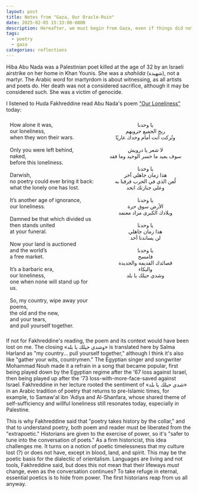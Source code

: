 ```yaml
---
layout: post
title: Notes from "Gaza, Our Oracle-Ruin"
date: 2025-02-05 15:33:00-0800
description: Hereafter, we must begin from Gaza, even if things did not begin there.
tags:
  - poetry
  - gaza
categories: reflections
---
```

Hiba Abu Nada was a Palestinian poet killed at the age of 32 by an Israeli airstrike on her home in Khan Younis. She was a *shahiida* (شهيدة), not a martyr. The Arabic word for martyrdom is about witnessing, as all artists and poets do. Her death was not a considered sacrifice, although it may be considered such. She was a victim of genocide.

I listened to Huda Fakhreddine read Abu Nada's poem ["Our Loneliness"](https://arablit.org/2023/12/04/our-loneliness-a-poem-by-hiba-abu-nada/) today:
<div style="display: flex; justify-content: space-between;">
<div style="flex: 1; padding: 10px;">
How alone it was,<br>
our loneliness,<br>
when they won their wars.<br><br>
Only you were left behind,<br>
naked,<br>
before this loneliness.<br><br>
Darwish,<br>
no poetry could ever bring it back:<br>
what the lonely one has lost.<br><br>
It’s another age of ignorance,<br>
our loneliness.<br><br>
Damned be that which divided us<br>
then stands united<br>
at your funeral.<br><br>
Now your land is auctioned<br>
and the world’s<br>
a free market.<br><br>
It’s a barbaric era,<br>
our loneliness,<br>
one when none will stand up for us.<br><br>
So, my country, wipe away your poems,<br>
the old and the new,<br>
and your tears,<br>
and pull yourself together.
</div>
<div style="text-align: center; flex: 1; padding: 10px;">
يا وحدنا<br>
ربح الجميع حروبهم<br>
وتُركت أنت أمام وحدك عاريًا<br><br>
لا شعر يا درويش<br>
سوف يعيد ما خسر الوحيد وما فقد<br><br>
يا وحدنا<br>
هذا زمان جاهلي آخر<br>
لُعن الذي في الحرب فرقنا به<br>
وعلى جنازتك اتحد<br><br>
يا وحدنا<br>
الأرض سوق حرة<br>
وبلادك الكبرى مزاد معتمد<br><br>
يا وحدنا<br>
هذا زمان جاهلي<br>
لن يساندنا أحد<br><br>
يا وحدنا<br>
فامسح<br>
قصائدك القديمة والجديدة<br>
والبكاء<br>
وشدي حيلك يا بلد
</div>
</div>

If not for Fakhreddine's reading, the poem and its context would have been lost on me. The closing «وشدي حيلك يا بلد» is translated here by Salma Harland as "my country... pull yourself together," although I think it's also like "gather your wits, countrymen." The Egyptian singer and songwriter Mohammad Nouh made it a refrain in a song that became popular, first being played down by the Egyptian regime after the '67 loss against Israel, then being played up after the '73 loss-with-more-face-saved against Israel. Fakhreddine in her lecture rooted the sentiment of «شدي حيلك يا بلد» in an Arabic tradition of poetry that returns to pre-Islamic times, for example, to Samaw'al ibn 'Adiya and Al-Shanfara, whose shared theme of self-sufficiency and willful loneliness still resonates today, especially in Palestine.

This is why Fakhreddine said that "poetry takes history by the collar," and that to understand poetry, both poem and reader must be liberated from the "extrapoetic." Historians are given to the exercise of power, so it's "safer to tune into the conversation of poets." As a firm historicist, this idea challenges me. It turns on a notion of poetic timelessness that my culture lost (?) or does not have, except in blood, land, and spirit. This may be the poetic basis for the dialectic of orientalism. Languages are living and not tools, Fakhreddine said, but does this not mean that their lifeways *must* change, even as the conversation continues? To take refuge in eternal, essential poetics is to hide from power. The first historians reap from us all anyway.